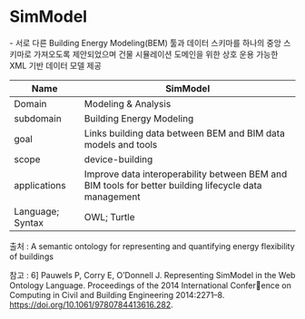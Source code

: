 # SimModel

&#45; 서로 다른 Building Energy Modeling(BEM) 툴과 데이터 스키마를 하나의 중앙 스키마로 가져오도록 제안되었으며 건물 시뮬레이션 도메인을 위한 상호 운용 가능한 XML 기반 데이터 모델 제공

| Name         | SimModel    |
| ------------ | --- |
| Domain       | Modeling & Analysis    |
| subdomain    | Building Energy Modeling    |
| goal         | Links building data between BEM and BIM data models and tools    |
| scope        |  device-building   |
| applications | Improve data interoperability between BEM and BIM tools for better building lifecycle data management    |
| Language; Syntax             | OWL; Turtle    |

출처 :  A semantic ontology for representing and quantifying energy flexibility of buildings

참고 : 6] Pauwels P, Corry E, O’Donnell J. Representing SimModel in the Web Ontology Language. Proceedings of the 2014 International Conference on Computing in Civil and Building Engineering 2014:2271–8. https://doi.org/10.1061/9780784413616.282.